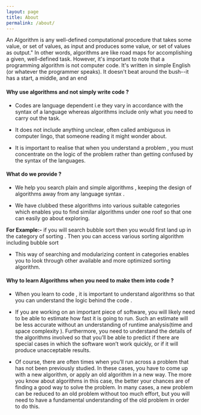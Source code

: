 ```yaml
---
layout: page
title: About
permalink: /about/
---
```


An Algorithm is any well-defined computational procedure that takes some value, or set of values, as input and produces some value, or set of values as output." In other words, algorithms are like road maps for accomplishing a given, well-defined task.
However, it's important to note that a programming algorithm is not computer code. It's written in simple English (or whatever the programmer speaks). It doesn't beat around the bush--it has a start, a middle, and an end 

#### __Why use algorithms and not simply write code ?__

* Codes are language dependent i.e they vary in accordance with the syntax of a language whereas algorithms  include only what you need to carry out the task. 

* It does not include anything unclear, often called ambiguous in computer lingo, that someone reading it might wonder about. 

* It is important to realise that when you understand a problem , you must concentrate on the logic of the problem rather than getting confused by the syntax of the languages.

#### __What do we provide ?__

* We help you search plain and simple algorithms , keeping the design of algorithms away from any language syntax .

* We have clubbed these algorithms into various suitable categories which enables you to find similar algorithms under one roof so that one can easily go about exploring. 

 __For Example:-__  if you will search bubble sort then you would first land up in the category of sorting . Then you can access various sorting algorithm including bubble sort 

 * This way of searching and modularizing content in categories enables you to look through other available and more optimized sorting algorithm.

  

#### __Why to learn Algorithms when you need to make them into code ?__

 * When you learn to code , it is important to understand algorithms so that you can understand the logic behind the code .

 * If you are working on an important piece of software, you will likely need to be able to estimate how fast it is going to run. Such an estimate will be less accurate without an understanding of runtime analysis(time and space complexity ). Furthermore, you need to understand the details of the algorithms involved so that you’ll be able to predict if there are special cases in which the software won’t work quickly, or if it will produce unacceptable results. 

 * Of course, there are often times when you’ll run across a problem that has not been previously studied. In these cases, you have to come up with a new algorithm, or apply an old algorithm in a new way. The more you know about algorithms in this case, the better your chances are of finding a good way to solve the problem. In many cases, a new problem can be reduced to an old problem without too much effort, but you will need to have a fundamental understanding of the old problem in order to do this. 
